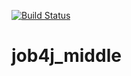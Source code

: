 [![Build Status](https://travis-ci.com/Selesito/job4j_middle.svg?branch=main)](https://travis-ci.com/Selesito/job4j_middle)
# job4j_middle